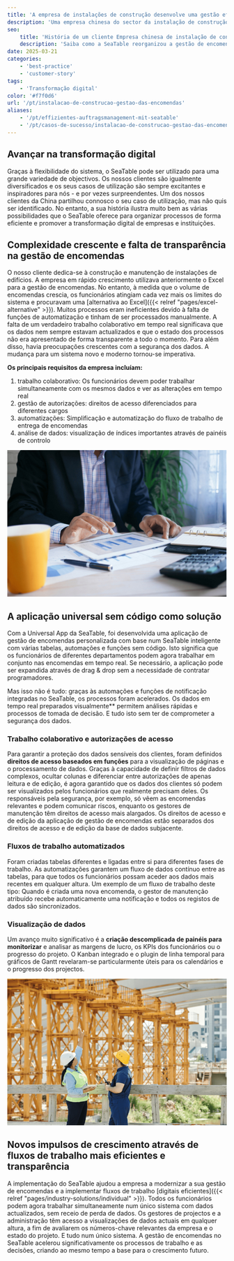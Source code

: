 ```yaml
---
title: 'A empresa de instalações de construção desenvolve uma gestão eficiente de encomendas com o SeaTable'
description: 'Uma empresa chinesa do sector da instalação de construção reorganizou o seu sistema de gestão de encomendas com o SeaTable, avançando com sucesso na sua transformação digital. O resultado é um sistema de gestão moderno e altamente eficiente com uma aplicação universal.'
seo:
    title: 'História de um cliente Empresa chinesa de instalação de construção | SeaTable'
    description: 'Saiba como a SeaTable reorganizou a gestão de encomendas e iniciou a transformação digital numa empresa de instalações de construção'
date: 2025-03-21
categories:
    - 'best-practice'
    - 'customer-story'
tags:
    - 'Transformação digital'
color: '#f7f0d6'
url: '/pt/instalacao-de-construcao-gestao-das-encomendas'
aliases:
    - '/pt/effizientes-auftragsmanagement-mit-seatable'
    - '/pt/casos-de-sucesso/instalacao-de-construcao-gestao-das-encomendas'
---
```


## Avançar na transformação digital

Graças à flexibilidade do sistema, o SeaTable pode ser utilizado para uma grande variedade de objectivos. Os nossos clientes são igualmente diversificados e os seus casos de utilização são sempre excitantes e inspiradores para nós - e por vezes surpreendentes. Um dos nossos clientes da China partilhou connosco o seu caso de utilização, mas não quis ser identificado. No entanto, a sua história ilustra muito bem as várias possibilidades que o SeaTable oferece para organizar processos de forma eficiente e promover a transformação digital de empresas e instituições.

## Complexidade crescente e falta de transparência na gestão de encomendas

O nosso cliente dedica-se à construção e manutenção de instalações de edifícios. A empresa em rápido crescimento utilizava anteriormente o Excel para a gestão de encomendas. No entanto, à medida que o volume de encomendas crescia, os funcionários atingiam cada vez mais os limites do sistema e procuravam uma [alternativa ao Excel]({{< relref "pages/excel-alternative" >}}). Muitos processos eram ineficientes devido à falta de funções de automatização e tinham de ser processados manualmente. A falta de um verdadeiro trabalho colaborativo em tempo real significava que os dados nem sempre estavam actualizados e que o estado dos processos não era apresentado de forma transparente a todo o momento. Para além disso, havia preocupações crescentes com a segurança dos dados. A mudança para um sistema novo e moderno tornou-se imperativa.

**Os principais requisitos da empresa incluíam:**

1. trabalho colaborativo: Os funcionários devem poder trabalhar simultaneamente com os mesmos dados e ver as alterações em tempo real
1. gestão de autorizações: direitos de acesso diferenciados para diferentes cargos
1. automatizações: Simplificação e automatização do fluxo de trabalho de entrega de encomendas
1. análise de dados: visualização de índices importantes através de painéis de controlo

![Universal No-Code-App - Tablet com estatísticas](Customer-Story_CN_Datenvisualisierung.jpg)

## A aplicação universal sem código como solução

Com a Universal App da SeaTable, foi desenvolvida uma aplicação de gestão de encomendas personalizada com base num SeaTable inteligente com várias tabelas, automações e funções sem código. Isto significa que os funcionários de diferentes departamentos podem agora trabalhar em conjunto nas encomendas em tempo real. Se necessário, a aplicação pode ser expandida através de drag & drop sem a necessidade de contratar programadores.

Mas isso não é tudo: graças às automações e funções de notificação integradas no SeaTable, os processos foram acelerados. Os dados em tempo real preparados visualmente\*\* permitem análises rápidas e processos de tomada de decisão. E tudo isto sem ter de comprometer a segurança dos dados.

### Trabalho colaborativo e autorizações de acesso

Para garantir a proteção dos dados sensíveis dos clientes, foram definidos **direitos de acesso baseados em funções** para a visualização de páginas e o processamento de dados. Graças à capacidade de definir filtros de dados complexos, ocultar colunas e diferenciar entre autorizações de apenas leitura e de edição, é agora garantido que os dados dos clientes só podem ser visualizados pelos funcionários que realmente precisam deles. Os responsáveis pela segurança, por exemplo, só vêem as encomendas relevantes e podem comunicar riscos, enquanto os gestores de manutenção têm direitos de acesso mais alargados. Os direitos de acesso e de edição da aplicação de gestão de encomendas estão separados dos direitos de acesso e de edição da base de dados subjacente.

### Fluxos de trabalho automatizados

Foram criadas tabelas diferentes e ligadas entre si para diferentes fases de trabalho. As automatizações garantem um fluxo de dados contínuo entre as tabelas, para que todos os funcionários possam aceder aos dados mais recentes em qualquer altura. Um exemplo de um fluxo de trabalho deste tipo: Quando é criada uma nova encomenda, o gestor de manutenção atribuído recebe automaticamente uma notificação e todos os registos de dados são sincronizados.

### Visualização de dados

Um avanço muito significativo é a **criação descomplicada de painéis para monitorizar** e analisar as margens de lucro, os KPIs dos funcionários ou o progresso do projeto. O Kanban integrado e o plugin de linha temporal para gráficos de Gantt revelaram-se particularmente úteis para os calendários e o progresso dos projectos.

![Planeamento do estaleiro de construção com visualização de dados no SeaTable](Customer-Story_CN_Neue-Wachstumsimpulse.jpg)

## Novos impulsos de crescimento através de fluxos de trabalho mais eficientes e transparência

A implementação do SeaTable ajudou a empresa a modernizar a sua gestão de encomendas e a implementar fluxos de trabalho [digitais eficientes]({{< relref "pages/industry-solutions/individual" >}}). Todos os funcionários podem agora trabalhar simultaneamente num único sistema com dados actualizados, sem receio de perda de dados. Os gestores de projectos e a administração têm acesso a visualizações de dados actuais em qualquer altura, a fim de avaliarem os números-chave relevantes da empresa e o estado do projeto. E tudo num único sistema. A gestão de encomendas no SeaTable acelerou significativamente os processos de trabalho e as decisões, criando ao mesmo tempo a base para o crescimento futuro.
